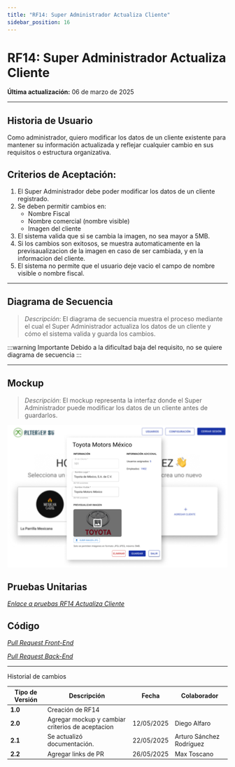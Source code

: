 ```yaml
---
title: "RF14: Super Administrador Actualiza Cliente"
sidebar_position: 16
---
```


# RF14: Super Administrador Actualiza Cliente

**Última actualización:** 06 de marzo de 2025

---

## Historia de Usuario

Como administrador, quiero modificar los datos de un cliente existente para mantener su información actualizada y reflejar cualquier cambio en sus requisitos o estructura organizativa.

## **Criterios de Aceptación:**

1. El Super Administrador debe poder modificar los datos de un cliente registrado.
2. Se deben permitir cambios en:
   - Nombre Fiscal
   - Nombre comercial (nombre visible)
   - Imagen del cliente
3. El sistema valida que si se cambia la imagen, no sea mayor a 5MB.
4. Si los cambios son exitosos, se muestra automaticamente en la previsaualizacion de la imagen en caso de ser cambiada, y en la informacion del cliente.
5. El sistema no permite que el usuario deje vacio el campo de nombre visible o nombre fiscal.

---

## **Diagrama de Secuencia**

> _Descripción_: El diagrama de secuencia muestra el proceso mediante el cual el Super Administrador actualiza los datos de un cliente y cómo el sistema valida y guarda los cambios.

:::warning Importante
Debido a la dificultad baja del requisito, no se quiere diagrama de secuencia
:::

---

## **Mockup**

> _Descripción_: El mockup representa la interfaz donde el Super Administrador puede modificar los datos de un cliente antes de guardarlos.

![alt_text](imagenes/RF14ActualizaCliente.png)

## **Pruebas Unitarias**

_<u>[Enlace a pruebas RF14 Actualiza Cliente](https://docs.google.com/spreadsheets/d/1NLGwGrGA5PVOEzLaqxa8Ts1D_Ng3QzzqNKWJYUzxD-M/edit?gid=1014715690#gid=1014715690)</u>_

## **Código**

_<u>[Pull Request Front-End](https://github.com/CodeAnd-Co/Frontend-Text-Lines/pull/76)</u>_

_<u>[Pull Request Back-End](https://github.com/CodeAnd-Co/Backend-textiles/pull/63)</u>_

---

Historial de cambios

| **Tipo de Versión** | **Descripción**                                  | **Fecha**  | **Colaborador**          |
| ------------------- | ------------------------------------------------ | ---------- | ------------------------ |
| **1.0**             | Creación de RF14                                 |            |                          |
| **2.0**             | Agregar mockup y cambiar criterios de aceptacion | 12/05/2025 | Diego Alfaro             |
| **2.1**             | Se actualizó documentación.                      | 22/05/2025 | Arturo Sánchez Rodríguez |
| **2.2**             | Agregar links de PR                              | 26/05/2025 | Max Toscano              |
